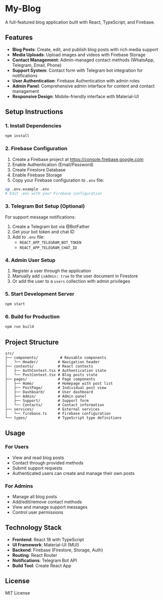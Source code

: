 # My-Blog

A full-featured blog application built with React, TypeScript, and Firebase.

## Features

- **Blog Posts**: Create, edit, and publish blog posts with rich media support
- **Media Uploads**: Upload images and videos with Firebase Storage
- **Contact Management**: Admin-managed contact methods (WhatsApp, Telegram, Email, Phone)
- **Support System**: Contact form with Telegram bot integration for notifications
- **User Authentication**: Firebase Authentication with admin roles
- **Admin Panel**: Comprehensive admin interface for content and contact management
- **Responsive Design**: Mobile-friendly interface with Material-UI

## Setup Instructions

### 1. Install Dependencies
```bash
npm install
```

### 2. Firebase Configuration
1. Create a Firebase project at https://console.firebase.google.com
2. Enable Authentication (Email/Password)
3. Create Firestore Database
4. Enable Firebase Storage
5. Copy your Firebase configuration to `.env` file:

```bash
cp .env.example .env
# Edit .env with your Firebase configuration
```

### 3. Telegram Bot Setup (Optional)
For support message notifications:
1. Create a Telegram bot via @BotFather
2. Get your bot token and chat ID
3. Add to `.env` file:
   - `REACT_APP_TELEGRAM_BOT_TOKEN`
   - `REACT_APP_TELEGRAM_CHAT_ID`

### 4. Admin User Setup
1. Register a user through the application
2. Manually add `isAdmin: true` to the user document in Firestore
3. Or add the user to a `users` collection with admin privileges

### 5. Start Development Server
```bash
npm start
```

### 6. Build for Production
```bash
npm run build
```

## Project Structure

```
src/
├── components/          # Reusable components
│   └── Header/         # Navigation header
├── contexts/           # React contexts
│   ├── AuthContext.tsx # Authentication state
│   └── PostContext.tsx # Blog posts state
├── pages/              # Page components
│   ├── Home/           # Homepage with post list
│   ├── PostPage/       # Individual post view
│   ├── Dashboard/      # User dashboard
│   ├── Admin/          # Admin panel
│   ├── Support/        # Support form
│   └── Contacts/       # Contact information
├── services/           # External services
│   └── firebase.ts     # Firebase configuration
└── types/              # TypeScript type definitions
```

## Usage

### For Users
- View and read blog posts
- Contact through provided methods
- Submit support requests
- Authenticated users can create and manage their own posts

### For Admins
- Manage all blog posts
- Add/edit/remove contact methods
- View and manage support messages
- Control user permissions

## Technology Stack

- **Frontend**: React 18 with TypeScript
- **UI Framework**: Material-UI (MUI)
- **Backend**: Firebase (Firestore, Storage, Auth)
- **Routing**: React Router
- **Notifications**: Telegram Bot API
- **Build Tool**: Create React App

## License

MIT License